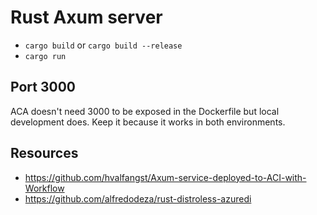 # Rust Axum server

* `cargo build` or `cargo build --release`
* `cargo run`

## Port 3000

ACA doesn't need 3000 to be exposed in the Dockerfile but local development does. Keep it because it works in both environments.

## Resources

* https://github.com/hvalfangst/Axum-service-deployed-to-ACI-with-Workflow
* https://github.com/alfredodeza/rust-distroless-azuredi